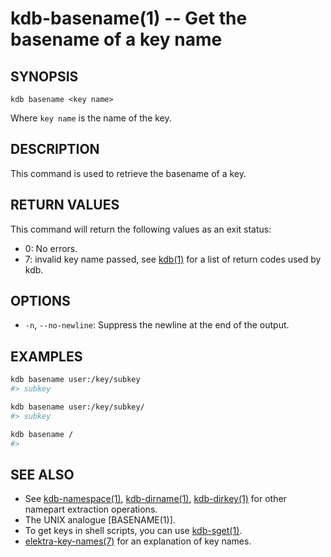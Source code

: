 # kdb-basename(1) -- Get the basename of a key name

## SYNOPSIS

`kdb basename <key name>`

Where `key name` is the name of the key.

## DESCRIPTION

This command is used to retrieve the basename of a key.

## RETURN VALUES

This command will return the following values as an exit status:

- 0:
  No errors.
- 7:
  invalid key name passed, see [kdb(1)](kdb.md) for a list of return codes used by kdb.

## OPTIONS

- `-n`, `--no-newline`:
  Suppress the newline at the end of the output.

## EXAMPLES

```sh
kdb basename user:/key/subkey
#> subkey

kdb basename user:/key/subkey/
#> subkey

kdb basename /
#> 
```

## SEE ALSO

- See [kdb-namespace(1)](kdb-namespace.md), [kdb-dirname(1)](kdb-dirname.md), [kdb-dirkey(1)](kdb-dirkey.md) for other namepart extraction operations.
- The UNIX analogue [BASENAME(1)].
- To get keys in shell scripts, you can use [kdb-sget(1)](kdb-sget.md).
- [elektra-key-names(7)](elektra-key-names.md) for an explanation of key names.

